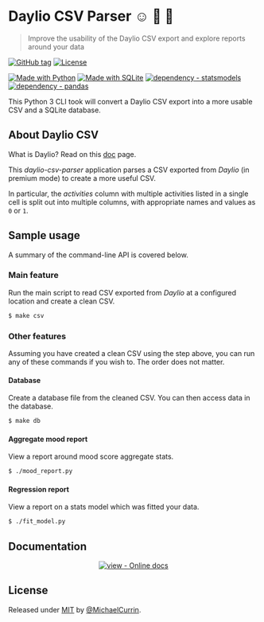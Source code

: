 # Daylio CSV Parser ☺️ 📆 🐍
> Improve the usability of the Daylio CSV export and explore reports around your data

[![GitHub tag](https://img.shields.io/github/tag/MichaelCurrin/daylio-csv-parser?include_prereleases=&sort=semver&color=blue)](https://github.com/MichaelCurrin/daylio-csv-parser/releases/)
[![License](https://img.shields.io/badge/License-MIT-blue)](#license)

[![Made with Python](https://img.shields.io/badge/Python->=3.6-blue?logo=python&logoColor=white)](https://python.org)
[![Made with SQLite](https://img.shields.io/badge/SQLite-3-blue?logo=sqlite&logoColor=white)](https://www.sqlite.org/index.html)
[![dependency - statsmodels](https://img.shields.io/badge/dependency-statsmodels-blue)](https://pypi.org/project/statsmodels)
[![dependency - pandas](https://img.shields.io/badge/dependency-pandas-blue)](https://pypi.org/project/pandas)


This Python 3 CLI took will convert a Daylio CSV export into a more usable CSV and a SQLite database.


## About Daylio CSV

What is Daylio? Read on this [doc](https://michaelcurrin.github.io/daylio-csv-parser/what-is-daylio.html) page.

This _daylio-csv-parser_ application parses a CSV exported from _Daylio_ (in premium mode) to create a more useful CSV.

In particular, the _activities_ column with multiple activities listed in a single cell is split out into multiple columns, with appropriate names and values as `0` or `1`.


## Sample usage

A summary of the command-line API is covered below.

### Main feature

Run the main script to read CSV exported from _Daylio_ at a configured location and create a clean CSV.

```sh
$ make csv
```

### Other features

Assuming you have created a clean CSV using the step above, you can run any of these commands if you wish to. The order does not matter.

#### Database

Create a database file from the cleaned CSV. You can then access data in the database.

```sh
$ make db
```

#### Aggregate mood report

View a report around mood score aggregate stats.

```sh
$ ./mood_report.py
```

#### Regression report

View a report on a stats model which was fitted your data.

```sh
$ ./fit_model.py
```


## Documentation

<div align="center">

[![view - Online docs](https://img.shields.io/badge/view-Online_docs-blue?style=for-the-badge)](https://michaelcurrin.github.io/daylio-csv-parser/ "Go to docs site")

</div>


## License

Released under [MIT](/LICENSE) by [@MichaelCurrin](https://github.com/MichaelCurrin).
